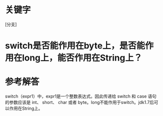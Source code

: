 # 关键字

\[分支\]

# switch是否能作用在byte上，是否能作用在long上，能否作用在String上？

# 参考解答

switch（expr1）中，expr1是一个整数表达式。因此传递给 switch 和 case 语句的参数应该是 int、 short、 char 或者 byte。long不能作用于switch。jdk1.7后可以作用在String上。

